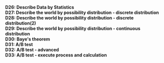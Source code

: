 **D26: Describe Data by Statistics**<br>
**D27: Describe the world by possibility distribution - discrete distribution**<br>
**D28: Describe the world by possibility distribution - discrete distribution(2)**<br>
**D29: Describe the world by possibility distribution - continuous distribution**<br>
**D30: Baye's theorem**<br>
**D31: A/B test**<br>
**D32: A/B test - advanced**<br>
**D33: A/B test - execute process and calculation**<br>